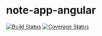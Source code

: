 # note-app-angular
[![Build Status](https://secure.travis-ci.org/slwilson10/note-app-angular.png?branch=master)](https://travis-ci.org/slwilson10/note-app-angular)
[![Coverage Status](https://coveralls.io/repos/slwilson10/note-app-angular/badge.svg?branch=master)](https://coveralls.io/r/slwilson10/note-app-angular/?branch=master)
